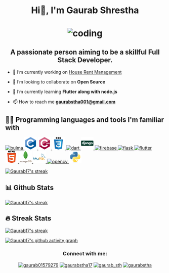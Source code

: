 <h1 align="center">Hi👋, I'm Gaurab Shrestha</h1>
<h1 align="center"><img src="https://i.pinimg.com/originals/66/83/3e/66833e07d6fb9eb5d724e47d0c814285.gif" alt="coding" width="200" > </h1>
<h2 align="center">A passionate person aiming to be a skillful Full Stack Developer.</h2>

- 🔭 I’m currently working on [House Rent Management](https://github.com/Gaurab17/House-Rent-Manager)

- 👯 I’m looking to collaborate on **Open Source**

- 🌱 I’m currently learning **Flutter along with node.js**

- 📫 How to reach me **gaurabstha001@gmail.com**


## 👨‍💻 Programming languages and tools I'm familiar with

<p align="left"> <a href="https://bulma.io/" target="_blank" rel="noreferrer"> <img src="https://raw.githubusercontent.com/gilbarbara/logos/804dc257b59e144eaca5bc6ffd16949752c6f789/logos/bulma.svg" alt="bulma" width="40" height="40"/> </a> <a href="https://www.cprogramming.com/" target="_blank" rel="noreferrer"> <img src="https://raw.githubusercontent.com/devicons/devicon/master/icons/c/c-original.svg" alt="c" width="40" height="40"/> </a> <a href="https://www.w3schools.com/cpp/" target="_blank" rel="noreferrer"> <img src="https://raw.githubusercontent.com/devicons/devicon/master/icons/cplusplus/cplusplus-original.svg" alt="cplusplus" width="40" height="40"/> </a> <a href="https://www.w3schools.com/css/" target="_blank" rel="noreferrer"> <img src="https://raw.githubusercontent.com/devicons/devicon/master/icons/css3/css3-original-wordmark.svg" alt="css3" width="40" height="40"/> </a> <a href="https://dart.dev" target="_blank" rel="noreferrer"> <img src="https://www.vectorlogo.zone/logos/dartlang/dartlang-icon.svg" alt="dart" width="40" height="40"/> </a> <a href="https://www.djangoproject.com/" target="_blank" rel="noreferrer"> <img src="https://raw.githubusercontent.com/devicons/devicon/master/icons/django/django-original.svg" alt="django" width="40" height="40"/> </a> <a href="https://firebase.google.com/" target="_blank" rel="noreferrer"> <img src="https://www.vectorlogo.zone/logos/firebase/firebase-icon.svg" alt="firebase" width="40" height="40"/> </a> <a href="https://flask.palletsprojects.com/" target="_blank" rel="noreferrer"> <img src="https://www.vectorlogo.zone/logos/pocoo_flask/pocoo_flask-icon.svg" alt="flask" width="40" height="40"/> </a> <a href="https://flutter.dev" target="_blank" rel="noreferrer"> <img src="https://www.vectorlogo.zone/logos/flutterio/flutterio-icon.svg" alt="flutter" width="40" height="40"/> </a> <a href="https://www.w3.org/html/" target="_blank" rel="noreferrer"> <img src="https://raw.githubusercontent.com/devicons/devicon/master/icons/html5/html5-original-wordmark.svg" alt="html5" width="40" height="40"/> </a> <a href="https://www.mongodb.com/" target="_blank" rel="noreferrer"> <img src="https://raw.githubusercontent.com/devicons/devicon/master/icons/mongodb/mongodb-original-wordmark.svg" alt="mongodb" width="40" height="40"/> </a> <a href="https://www.mysql.com/" target="_blank" rel="noreferrer"> <img src="https://raw.githubusercontent.com/devicons/devicon/master/icons/mysql/mysql-original-wordmark.svg" alt="mysql" width="40" height="40"/> </a> <a href="https://opencv.org/" target="_blank" rel="noreferrer"> <img src="https://www.vectorlogo.zone/logos/opencv/opencv-icon.svg" alt="opencv" width="40" height="40"/> </a> <a href="https://www.python.org" target="_blank" rel="noreferrer"> <img src="https://raw.githubusercontent.com/devicons/devicon/master/icons/python/python-original.svg" alt="python" width="40" height="40"/> </a> </p>


<p align="left">
  <a href="https://github.com/Gaurab17/github-readme-streak-stats">
    <img title="🔥 Get streak stats for your profile at git.io/streak-stats" alt="Gaurab17's streak" src="https://github-readme-stats.vercel.app/api/top-langs?username=gaurab17&show_icons=true&theme=tokyonight"/>
  </a>
</p>

## 📊 Github Stats

<p align="left">
  <a href="https://github.com/Gaurab17/github-readme-streak-stats">
    <img title="🔥 Get streak stats for your profile at git.io/streak-stats" alt="Gaurab17's streak" src="https://github-readme-stats.vercel.app/api?username=gaurab17&show_icons=true&theme=tokyonight"/>
  </a>
</p>

## 🔥 Streak Stats

<!-- GitHub Readme Streak Stats - https://github.com/DenverCoder1/github-readme-streak-stats -->
<p align="left">
  <a href="https://github.com/Gaurab17/github-readme-streak-stats">
    <img title="🔥 Get streak stats for your profile at git.io/streak-stats" alt="Gaurab17's streak" src="https://github-readme-streak-stats.herokuapp.com/?user=gaurab17&show_icons=true&theme=tokyonight"/>
  </a>
</p>

[![Gaurab17's github activity graph](https://activity-graph.herokuapp.com/graph?username=Gaurab17&theme=react-dark&hide_border=true)](https://github.com/gaurab17/github-readme-activity-graph)

<h3 align="center">Connect with me:</h3>
<p align="center">
<a href="https://twitter.com/gaurab01579279" target="blank"><img align="center" src="https://raw.githubusercontent.com/rahuldkjain/github-profile-readme-generator/master/src/images/icons/Social/twitter.svg" alt="gaurab01579279" height="30" width="40" /></a>
<a href="https://fb.com/gaurabstha17" target="blank"><img align="center" src="https://raw.githubusercontent.com/rahuldkjain/github-profile-readme-generator/master/src/images/icons/Social/facebook.svg" alt="gaurabstha17" height="30" width="40" /></a>
<a href="https://instagram.com/gaurab_sth" target="blank"><img align="center" src="https://raw.githubusercontent.com/rahuldkjain/github-profile-readme-generator/master/src/images/icons/Social/instagram.svg" alt="gaurab_sth" height="30" width="40" /></a>
<a href="https://dribbble.com/gaurabstha" target="blank"><img align="center" src="https://raw.githubusercontent.com/rahuldkjain/github-profile-readme-generator/master/src/images/icons/Social/dribbble.svg" alt="gaurabstha" height="30" width="40" /></a>
</p>
